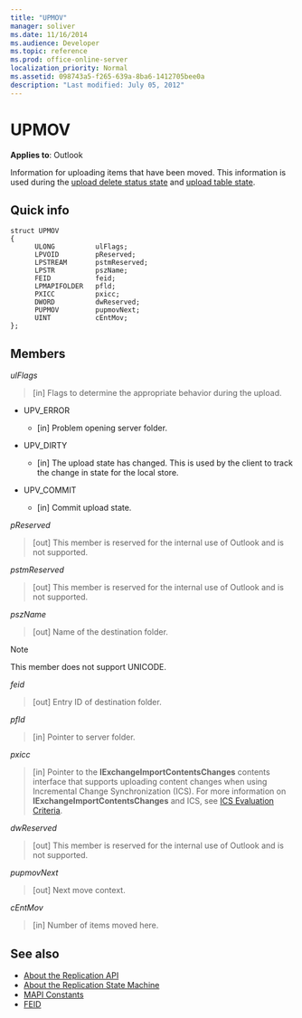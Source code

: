 ```yaml
---
title: "UPMOV"
manager: soliver
ms.date: 11/16/2014
ms.audience: Developer
ms.topic: reference
ms.prod: office-online-server
localization_priority: Normal
ms.assetid: 098743a5-f265-639a-8ba6-1412705bee0a
description: "Last modified: July 05, 2012"
---
```


# UPMOV
 
**Applies to**: Outlook 
  
Information for uploading items that have been moved. This information is used during the [upload delete status state](upload-delete-status-state.md) and [upload table state](upload-table-state.md).
  
## Quick info

```
struct UPMOV 
{ 
      ULONG          ulFlags; 
      LPVOID         pReserved; 
      LPSTREAM       pstmReserved; 
      LPSTR          pszName; 
      FEID           feid; 
      LPMAPIFOLDER   pfld; 
      PXICC          pxicc; 
      DWORD          dwReserved; 
      PUPMOV         pupmovNext; 
      UINT           cEntMov; 
};
```

## Members

_ulFlags_
  
> [in] Flags to determine the appropriate behavior during the upload.
    
  - UPV_ERROR
    
    - [in] Problem opening server folder.
    
  - UPV_DIRTY
    
    - [in] The upload state has changed. This is used by the client to track the change in state for the local store.
    
  - UPV_COMMIT
    
    - [in] Commit upload state.
    
_pReserved_
  
>  [out] This member is reserved for the internal use of Outlook and is not supported. 
    
_pstmReserved_
  
>  [out] This member is reserved for the internal use of Outlook and is not supported. 
    
_pszName_
  
>  [out] Name of the destination folder. 
    
  > [!NOTE]
  > This member does not support UNICODE. 
  
_feid_
  
>  [out] Entry ID of destination folder. 
    
_pfld_
  
>  [in] Pointer to server folder. 
    
_pxicc_
  
>  [in] Pointer to the **IExchangeImportContentsChanges** contents interface that supports uploading content changes when using Incremental Change Synchronization (ICS). For more information on **IExchangeImportContentsChanges** and ICS, see [ICS Evaluation Criteria](http://msdn.microsoft.com/en-us/library/aa579252%28EXCHG.80%29.aspx).
    
_dwReserved_
  
>  [out] This member is reserved for the internal use of Outlook and is not supported. 
    
_pupmovNext_
  
>  [out] Next move context. 
    
_cEntMov_
  
>  [in] Number of items moved here. 
    
## See also

- [About the Replication API](about-the-replication-api.md)
- [About the Replication State Machine](about-the-replication-state-machine.md)
- [MAPI Constants](mapi-constants.md)
- [FEID](feid.md)

